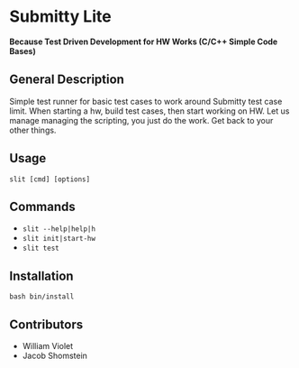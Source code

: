 # Submitty Lite
**Because Test Driven Development for HW Works (C/C++ Simple Code Bases)**

## General Description
Simple test runner for basic test cases to work around Submitty test case limit. When starting a hw, build test cases, then start working on HW. Let us manage managing the scripting, you just do the work. Get back to your other things.

## Usage
`slit [cmd] [options]`

## Commands
- `slit --help|help|h`
- `slit init|start-hw`
- `slit test`

## Installation
`bash bin/install`

## Contributors
- William Violet
- Jacob Shomstein

